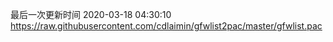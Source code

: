 最后一次更新时间 2020-03-18 04:30:10
https://raw.githubusercontent.com/cdlaimin/gfwlist2pac/master/gfwlist.pac

